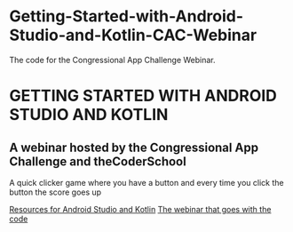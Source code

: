 # Getting-Started-with-Android-Studio-and-Kotlin-CAC-Webinar
The code for the Congressional App Challenge Webinar.

<h1>GETTING STARTED WITH ANDROID STUDIO AND KOTLIN</h1>
<h2>A webinar hosted by the Congressional App Challenge and theCoderSchool</h2>
<p> A quick clicker game where you have a button and every time you click the button the score goes up </p>
<a href="https://docs.google.com/presentation/d/120jO6Xsf-_TZ7TjcwL5tVplX2kTowqp6WuemTrt7PyA/edit?usp=sharing"> Resources for Android Studio and Kotlin</a>
<a href="https://youtu.be/15o75BUZehU"> The webinar that goes with the code </a>
